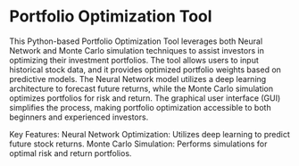 # Portfolio Optimization Tool 

This Python-based Portfolio Optimization Tool leverages both Neural Network and Monte Carlo simulation techniques to assist investors in optimizing their investment portfolios. The tool allows users to input historical stock data, and it provides optimized portfolio weights based on predictive models. The Neural Network model utilizes a deep learning architecture to forecast future returns, while the Monte Carlo simulation optimizes portfolios for risk and return. The graphical user interface (GUI) simplifies the process, making portfolio optimization accessible to both beginners and experienced investors.

Key Features:
Neural Network Optimization: Utilizes deep learning to predict future stock returns.
Monte Carlo Simulation: Performs simulations for optimal risk and return portfolios.
